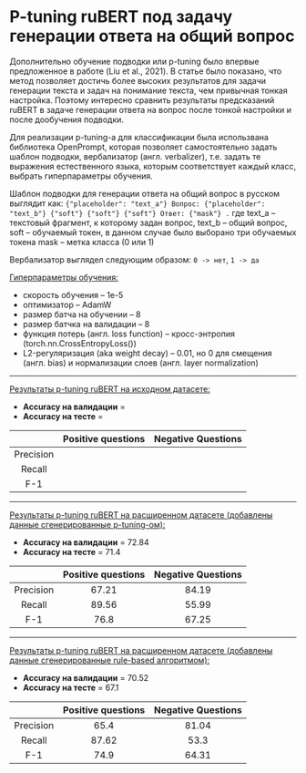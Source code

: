 # P-tuning ruBERT под задачу генерации ответа на общий вопрос


Дополнительно обучение подводки или p-tuning было впервые предложенное в работе (Liu et al., 2021). В статье было показано, что метод позволяет достичь более высоких результатов для задачи генерации текста и задач на понимание текста, чем привычная тонкая настройка. Поэтому интересно сравнить результаты предсказаний ruBERT в задаче генерации ответа на вопрос после тонкой настройки и после дообучения подводки.  

Для реализации p-tuning-а для классификации была использвана библиотека OpenPrompt, которая позволяет самостоятельно задать шаблон подводки, вербализатор (англ. verbalizer), т.е. задать те выражения естественного языка, которым соответствует каждый класс, выбрать гиперпараметры обучения. 

Шаблон подводки для генерации ответа на общий вопрос в русском выглядит как: 
`{"placeholder": "text_a"} Вопрос: {"placeholder": "text_b"} {"soft"} {"soft"} {"soft"} Ответ: {"mask"} .`
где text_a – текстовый фрагмент, к которому задан вопрос,
    text_b – общий вопрос, 
    soft – обучаемый токен, в данном случае было выборано три обучаемых токена
    mask – метка класса (0 или 1)
    
Вербализатор выглядел следующим образом: 
`0 -> нет`, `1 -> да`

<ins>Гиперпараметры обучения:</ins> 
* скорость обучения – 1e-5
* оптимизатор – AdamW
* размер батча на обучении – 8
* размер батчка на валидации – 8
* функция потерь (англ. loss function) – кросс-энтропия (torch.nn.CrossEntropyLoss())
* L2-регуляризация (aka weight decay) – 0.01, но 0 для смещения (англ. bias) и нормализации слоев (англ. layer normalization)

---

<ins>Результаты p-tuning ruBERT на исходном датасете:</ins>
* **Accuracy на валидации** = 
* **Accuracy на тесте** = 

|   | **Positive questions**  | **Negative Questions** |
|:-------------:|:-------------:|:-------------:
|Precision|   |   |
|Recall|   |  |
|F-1|  |   |

---

<ins>Результаты p-tuning ruBERT на расширенном датасете (добавлены данные сгенерированные p-tuning-ом):</ins>
* **Accuracy на валидации** = 72.84
* **Accuracy на тесте** = 71.4

|   | **Positive questions**  | **Negative Questions** |
|:-------------:|:-------------:|:-------------:
|Precision| 67.21  | 84.19  |
|Recall| 89.56  | 55.99 |
|F-1|76.8  | 67.25  |

---

<ins>Результаты p-tuning ruBERT на расширенном датасете (добавлены данные сгенерированные rule-based алгоритмом):</ins>
* **Accuracy на валидации** = 70.52
* **Accuracy на тесте** = 67.1

|   | **Positive questions**  | **Negative Questions** |
|:-------------:|:-------------:|:-------------:
|Precision| 65.4  | 81.04  |
|Recall| 87.62  | 53.3 |
|F-1|74.9  | 64.31  |
